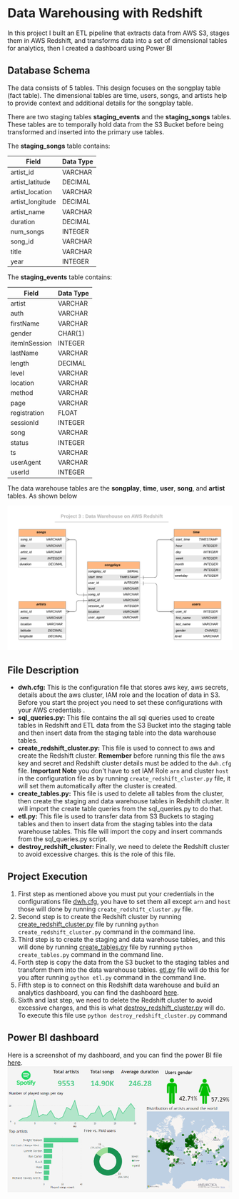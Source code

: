 # Data Warehousing with Redshift

In this project I built an ETL pipeline that extracts data from AWS S3, stages them in AWS Redshift, and transforms data into a set of dimensional tables for analytics, then I created a dashboard using Power BI

## Database Schema
The data consists of 5 tables. This design focuses on the songplay table (fact table).  The dimensional tables are time, users, songs, and artists help to provide context and additional details for the songplay table.

There are two staging tables **staging_events** and the **staging_songs** tables.  These tables are to temporally hold data from the S3 Bucket before being transformed and inserted into the primary use tables.

 The **staging_songs** table contains:

 | Field           | Data Type          |
  |-------------  | -------------         |
 | artist_id            | VARCHAR                    |
 | artist_latitude   | DECIMAL                   |
 | artist_location  | VARCHAR                 |
 | artist_longitude | DECIMAL                  |
 | artist_name        | VARCHAR                 |
 | duration              | DECIMAL                  |
 | num_songs         | INTEGER                   |
 | song_id               | VARCHAR                |
 | title                     | VARCHAR                 |
 | year                    | INTEGER                 |

  The **staging_events** table contains:

  | Field           | Data Type          |
   |-------------  | -------------         |
  | artist             | VARCHAR                    |
  | auth     | VARCHAR                  |
  | firstName  | VARCHAR                 |
  | gender | CHAR(1)                  |
  | itemInSession       | INTEGER                 |
  | lastName        | VARCHAR                 |
  | length            | DECIMAL                  |
  | level          | VARCHAR                |
  | location              | VARCHAR                |
  | method                    | VARCHAR                |
  | page                  | VARCHAR                 |
  | registration           | FLOAT                  |
  | sessionId          | INTEGER                   |
  | song              | VARCHAR                |
  | status                     | INTEGER            |
  | ts                  | VARCHAR               |
  | userAgent                     | VARCHAR  |
  | userId                 | INTEGER                 |



The data warehouse tables are the **songplay**, **time**, **user**, **song**, and **artist** tables.  As shown below

<img src="images/database.png">

## File Description

- **dwh.cfg:**
This is the configuration file that stores aws key, aws secrets, details about the aws cluster, IAM role and the location of data in S3. Before you start the project you need to set these configurations with your AWS credentials .
- **sql_queries.py:**
This file contains the all sql queries used to create tables in Redshift and ETL data from the S3 Bucket into the staging table and then insert data from the staging table into the data warehouse tables.
- **create_redshift_cluster.py:**
This file is used to connect to aws and create the Redshift cluster. **Remember** before running this file the aws key and secret and Redshift cluster details must be added to the `dwh.cfg` file. **Important Note** you don't have to set IAM Role `arn` and cluster `host` in the configuration file as by running `create_redshift_cluster.py` file, it will set them automatically after the cluster is created. 
- **create_tables.py:**
This file is used to delete all tables from the cluster, then create the staging and data warehouse tables in Redshift cluster. It will import the create table queries from the sql_queries.py to do that.
- **etl.py:**
This file is used to transfer data from S3 Buckets to staging tables and then to insert data from the staging tables into the data warehouse tables. This file will import the copy and insert commands from the sql_queries.py script.
- **destroy_redshift_cluster:**
Finally, we need to delete the Redshift cluster to avoid excessive charges. this is the role of this file.

## Project Execution

1. First step as mentioned above you must put your credentials in the configurations file [dwh.cfg](/dwh.cfg/), you have to set them all except `arn` and `host` those will done by running `create_redshift_cluster.py` file.
2. Second step is to create the Redshift cluster by running [create_redshift_cluster.py](/create_redshift_cluster.py/) file by running `python create_redshift_cluster.py` command in the command line.
3. Third step is to create the staging and data warehouse tables, and this will done by running [create_tables.py](/create_tables.py/) file by running `python create_tables.py` command in the command line.
4. Forth step is copy the data from the S3 bucket to the staging tables and transform them into the data warehouse tables. [etl.py](/etl.py/) file will do this for you after running `python etl.py` command in the command line.
5. Fifth step is to connect on this Redshift data warehouse and build an analytics dashboard, you can find the dashboard [here](/dashboard/).
6. Sixth and last step, we need to delete the Redshift cluster to avoid excessive charges, and this is what [destroy_redshift_cluster.py](/destroy_redshift_cluster.py/) will do. To execute this file use `python destroy_redshift_cluster.py` command 

## Power BI dashboard

Here is a screenshot of my dashboard, and you can find the power BI file [here](/dashboard/).
<img src="dashboard/Spotify_dashboard.png">




